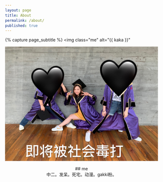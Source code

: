 ```yaml
---
layout: page
title: About
permalink: /about/
published: true
---
```


<div class="page" markdown="1">

{% capture page_subtitle %}
<img
    class="me"
    alt="{{ kaka }}"
  
![](assets/img/IMG_9436.jpg)

<center>## me </center>

<center>中二。发呆。死宅。动漫。gakki粉。</center>

</div>
